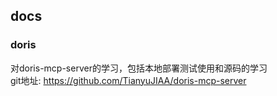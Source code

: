 ## docs

### doris

对doris-mcp-server的学习，包括本地部署测试使用和源码的学习  
git地址: https://github.com/TianyuJIAA/doris-mcp-server
